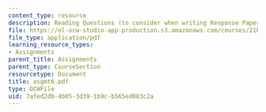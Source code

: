```yaml
---
content_type: resource
description: Reading Questions (to consider when writing Response Papers).
file: https://ol-ocw-studio-app-production.s3.amazonaws.com/courses/21h-342-the-royal-family-fall-2003/7afed2db4b053d391b9cb565ed083c2a_asgmt6.pdf
file_type: application/pdf
learning_resource_types:
- Assignments
parent_title: Assignments
parent_type: CourseSection
resourcetype: Document
title: asgmt6.pdf
type: OCWFile
uid: 7afed2db-4b05-3d39-1b9c-b565ed083c2a
---
```

